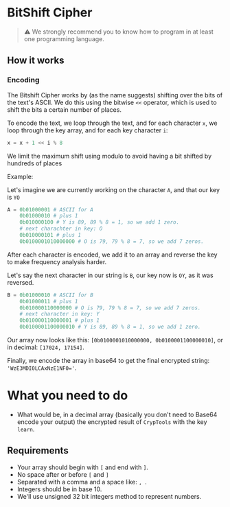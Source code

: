 # BitShift Cipher
> ⚠️ We strongly recommend you to know how to program in at least one programming language.

## How it works

### Encoding

The Bitshift Cipher works by (as the name suggests) shifting over the bits of the text's ASCII. We do this using the bitwise `<<` operator, which is used to shift the bits a certain number of places.

To encode the text, we loop through the text, and for each character `x`, we loop through the key array, and for each key character `i`:

```py
x = x + 1 << i % 8
```

We limit the maximum shift using modulo to avoid having a bit shifted by hundreds of places

Example:

Let's imagine we are currently working on the character `A`, and that our key is `YO`

```Python
A = 0b01000001 # ASCII for A
    0b01000010 # plus 1
    0b010000100 # Y is 89, 89 % 8 = 1, so we add 1 zero.
    # next charachter in key: O
    0b010000101 # plus 1
    0b0100001010000000 # O is 79, 79 % 8 = 7, so we add 7 zeros.
```

After each character is encoded, we add it to an array and reverse the key to make frequency analysis harder.

Let's say the next character in our string is `B`, our key now is `OY`, as it was reversed.

```Python
B = 0b01000010 # ASCII for B
    0b01000011 # plus 1
    0b010000110000000 # O is 79, 79 % 8 = 7, so we add 7 zeros.
    # next character in key: Y
    0b010000110000001 # plus 1
    0b0100001100000010 # Y is 89, 89 % 8 = 1, so we add 1 zero.
```

Our array now looks like this: `[0b0100001010000000, 0b0100001100000010]`, or in decimal: `[17024, 17154]`.

Finally, we encode the array in base64 to get the final encrypted string: `'WzE3MDI0LCAxNzE1NF0='`.

# What you need to do
- What would be, in a decimal array (basically you don't need to Base64 encode your output) the encrypted result of `CrypTools` with the key `learn`.

## Requirements
- Your array should begin with `[` and end with `]`.
- No space after or before `[` and `]`
- Separated with a comma and a space like: `, `.
- Integers should be in base 10.
- We'll use unsigned 32 bit integers method to represent numbers.

